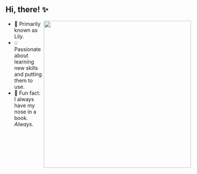 ## Hi, there! ✨

<img align= "right" width ="400" height="400" src="https://cdna.artstation.com/p/assets/images/images/035/693/656/original/gwyneth-balucio-hello-world.gif?1615642877">

- 🌸 Primarily known as Lily.
- 💡 Passionate about learning new skills and putting them to use.
- 🩷 Fun fact: I always have my nose in a book. *Always.*

<!---
liviadfsilva/liviadfsilva is a ✨ special ✨ repository because its `README.md` (this file) appears on your GitHub profile.
You can click the Preview link to take a look at your changes.
--->
